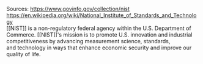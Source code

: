Sources:
https://www.govinfo.gov/collection/nist
https://en.wikipedia.org/wiki/National_Institute_of_Standards_and_Technology
\
[[NIST]] is a non-regulatory federal agency within the U.S. Department of Commerce. [[NIST]]'s mission is to promote U.S. innovation and industrial competitiveness by advancing measurement science, standards, and technology in ways that enhance economic security and improve our quality of life.
